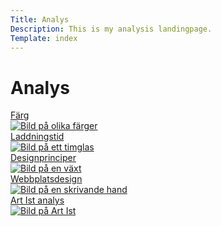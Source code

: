 ```yaml
---
Title: Analys
Description: This is my analysis landingpage.
Template: index
---
```


Analys
==========================

<div class="analyze-grid">
<a href="analysis/01_colors">
<div>Färg</div>
<picture>
    <source media="(max-width: 450px)" srcset="%base_url%/image/colors.webp?w=380">
    <img src="%base_url%/image/colors.webp" alt="Bild på olika färger">
</picture>
</a>

<a href="analysis/02_load">
<div>Laddningstid</div>
<picture>
    <source media="(max-width: 450px)" srcset="%base_url%/image/time.webp?w=380">
    <img src="%base_url%/image/time.webp" alt="Bild på ett timglas">
</picture>
</a>

<a href="analysis/03_design_principles">
<div>Designprinciper</div>
<picture>
    <source media="(max-width: 450px)" srcset="%base_url%/image/design.webp?w=380">
    <img src="%base_url%/image/design.webp" alt="Bild på en växt">
</picture>
</a>
</div>

<div class="analyze-grid project">
<a href="analysis/10_webbplatsdesign">
<div>Webbplatsdesign</div>
<picture>
    <img src="%base_url%/image/web-design.jpg?area=0,20,0,35" alt="Bild på en skrivande hand">
</picture>
</a>

<a href="analysis/11_design-och-webbplatser">
<div>Art Ist analys</div>
<picture>
    <source media="(max-width: 450px)" srcset="%base_url%/image/artist_smoke.jpg?w=380&area=0,5,0,5">
    <img src="%base_url%/image/artist_smoke.jpg?w=700&area=0,5,0,5" alt="Bild på Art Ist">
</picture>
</a>
</div>